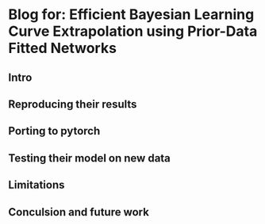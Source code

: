 # Blog for: Efficient Bayesian Learning Curve Extrapolation using Prior-Data Fitted Networks

## Intro
## Reproducing their results
## Porting to pytorch
## Testing their model on new data
## Limitations
## Conculsion and future work
